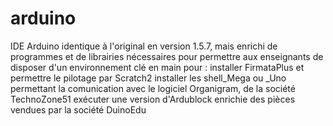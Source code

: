 arduino
=======
IDE Arduino identique à l'original en version 1.5.7, mais enrichi de programmes et de librairies nécessaires pour permettre aux enseignants de disposer d'un environnement clé en main pour :
installer FirmataPlus et permettre le pilotage par Scratch2
installer les shell_Mega ou _Uno permettant la comunication avec le logiciel Organigram, de la société TechnoZone51
exécuter une version d'Ardublock enrichie des pièces vendues par la société DuinoEdu
